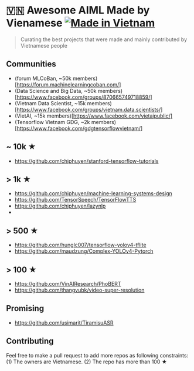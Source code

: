 # 🇻🇳 Awesome AIML Made by Vienamese [![Made in Vietnam](https://raw.githubusercontent.com/webuild-community/badge/master/svg/made.svg)](https://webuild.community)

> Curating the best projects that were made and mainly contributed by Vietnamese people

## Communities

- (forum MLCoBan, ~50k members)[https://forum.machinelearningcoban.com/]
- (Data Science and Big Data, ~50k members)[https://www.facebook.com/groups/870665749718859/]
- (Vietnam Data Scientist, ~15k members)[https://www.facebook.com/groups/vietnam.data.scientists/]
- (VietAI, ~15k members)[https://www.facebook.com/vietaipublic/]
- (Tensorflow Vietnam GDG, ~2k members)[https://www.facebook.com/gdgtensorflowvietnam/]

## ~ 10k ★

- https://github.com/chiphuyen/stanford-tensorflow-tutorials

## > 1k ★

- https://github.com/chiphuyen/machine-learning-systems-design
- https://github.com/TensorSpeech/TensorFlowTTS
- https://github.com/chiphuyen/lazynlp
- 

## > 500 ★

- https://github.com/hunglc007/tensorflow-yolov4-tflite
- https://github.com/maudzung/Complex-YOLOv4-Pytorch

## > 100 ★

- https://github.com/VinAIResearch/PhoBERT
- https://github.com/thangvubk/video-super-resolution


## Promising

- https://github.com/usimarit/TiramisuASR

## Contributing 

Feel free to make a pull request to add more repos as following constraints:
(1) The owners are Vietnamese.
(2) The repo has more than 100 ★
